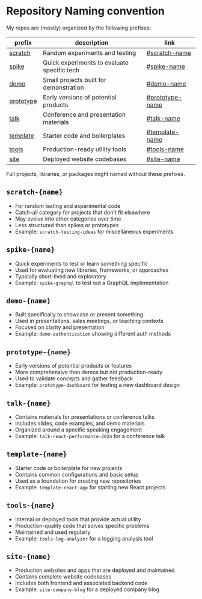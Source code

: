 # Repository Naming convention

My repos are (mostly) organized by the following prefixes:

| prefix | description | link |
|--------|-------------|------|
| [scratch](#scratch-name) | Random experiments and testing | [#scratch-name](#scratch-name) |
| [spike](#spike-name) | Quick experiments to evaluate specific tech | [#spike-name](#spike-name) |
| [demo](#demo-name) | Small projects built for demonstration | [#demo-name](#demo-name) |
| [prototype](#prototype-name) | Early versions of potential products | [#prototype-name](#prototype-name) |
| [talk](#talk-name) | Conference and presentation materials | [#talk-name](#talk-name) |
| [template](#template-name) | Starter code and boilerplates | [#template-name](#template-name) |
| [tools](#tools-name) | Production-ready utility tools | [#tools-name](#tools-name) |
| [site](#site-name) | Deployed website codebases | [#site-name](#site-name) |

Full projects, libraries, or packages might named without these prefixes.

## `scratch-{name}`
- For random testing and experimental code
- Catch-all category for projects that don't fit elsewhere
- May evolve into other categories over time
- Less structured than spikes or prototypes
- Example: `scratch-testing-ideas` for miscellaneous experiments

## `spike-{name}`
- Quick experiments to test or learn something specific
- Used for evaluating new libraries, frameworks, or approaches
- Typically short-lived and exploratory
- Example: `spike-graphql` to test out a GraphQL implementation

## `demo-{name}`
- Built specifically to showcase or present something
- Used in presentations, sales meetings, or teaching contexts
- Focused on clarity and presentation
- Example: `demo-authentication` showing different auth methods

## `prototype-{name}`
- Early versions of potential products or features
- More comprehensive than demos but not production-ready
- Used to validate concepts and gather feedback
- Example: `prototype-dashboard` for testing a new dashboard design

## `talk-{name}`
- Contains materials for presentations or conference talks
- Includes slides, code examples, and demo materials
- Organized around a specific speaking engagement
- Example: `talk-react-performance-2024` for a conference talk

## `template-{name}`
- Starter code or boilerplate for new projects
- Contains common configurations and basic setup
- Used as a foundation for creating new repositories
- Example: `template-react-app` for starting new React projects

## `tools-{name}`
- Internal or deployed tools that provide actual utility
- Production-quality code that solves specific problems
- Maintained and used regularly
- Example: `tools-log-analyzer` for a logging analysis tool

## `site-{name}`
- Production websites and apps that are deployed and maintained
- Contains complete website codebases
- Includes both frontend and associated backend code
- Example: `site-company-blog` for a deployed company blog
